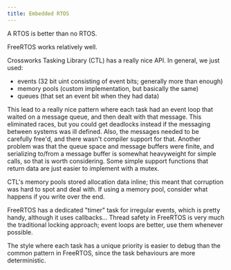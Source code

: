 ```yaml
---
title: Embedded RTOS
---
```


A RTOS is better than no RTOS.

FreeRTOS works relatively well.

Crossworks Tasking Library (CTL) has a really nice API. In general, we just used:

- events (32 bit uint consisting of event bits; generally more than enough)
- memory pools (custom implementation, but basically the same)
- queues (that set an event bit when they had data)

This lead to a really nice pattern where each task had an event loop that waited on a message queue, and then dealt with that message. This eliminated races, but you could get deadlocks instead if the messaging between systems was ill defined. Also, the messages needed to be carefully free'd, and there wasn't compiler support for that. Another problem was that the queue space and message buffers were finite, and serializing to/from a message buffer is somewhat heavyweight for simple calls, so that is worth considering.
Some simple support functions that return data are just easier to implement with a mutex.

CTL's memory pools stored allocation data inline; this meant that corruption was hard to spot and deal with. If using a memory pool, consider what happens if you write over the end.

FreeRTOS has a dedicated "timer" task for irregular events, which is pretty handy, although it uses callbacks...
Thread safety in FreeRTOS is very much the traditional locking approach; event loops are better, use them whenever possible.

The style where each task has a unique priority is easier to debug than the common pattern in FreeRTOS, since the task behaviours are more deterministic.


